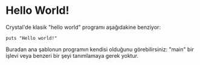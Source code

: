 # Hello World!

 Crystal'de klasik "hello world" programı aşağıdakine benziyor:

```crystal
puts "Hello world!"
```

Buradan ana şablonun programın kendisi olduğunu görebilirsiniz: "main" bir işlevi veya benzeri bir şeyi tanımlamaya gerek yoktur.
